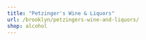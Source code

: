 ```yaml
---
title: "Petzinger's Wine & Liquors"
url: /brooklyn/petzingers-wine-and-liquors/
shop: alcohol
---
```

